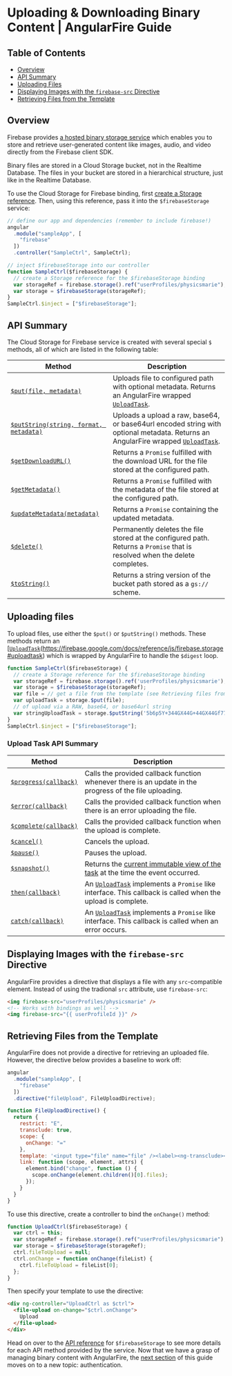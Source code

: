 # Uploading & Downloading Binary Content | AngularFire Guide

## Table of Contents

* [Overview](#overview)
* [API Summary](#api-summary)
* [Uploading Files](#uploading-files)
* [Displaying Images with the `firebase-src` Directive](#displaying-images-with-the-firebase-src-directive)
* [Retrieving Files from the Template](#retrieving-files-from-the-template)

## Overview

Firebase provides [a hosted binary storage service](https://firebase.google.com/docs/storage/)
which enables you to store and retrieve user-generated content like images, audio, and
video directly from the Firebase client SDK.

Binary files are stored in a Cloud Storage bucket, not in the Realtime Database.
The files in your bucket are stored in a hierarchical structure, just like
in the Realtime Database.

To use the Cloud Storage for Firebase binding, first [create a Storage reference](https://firebase.google.com/docs/storage/web/create-reference).
Then, using this reference, pass it into the `$firebaseStorage` service:

```js
// define our app and dependencies (remember to include firebase!)
angular
  .module("sampleApp", [
    "firebase"
  ])
  .controller("SampleCtrl", SampleCtrl);

// inject $firebaseStorage into our controller
function SampleCtrl($firebaseStorage) {
  // create a Storage reference for the $firebaseStorage binding
  var storageRef = firebase.storage().ref("userProfiles/physicsmarie");
  var storage = $firebaseStorage(storageRef);
}
SampleCtrl.$inject = ["$firebaseStorage"];
```

## API Summary

The Cloud Storage for Firebase service is created with several special `$` methods, all of which are listed in the following table:

| Method  | Description |
| ------------- | ------------- |
| [`$put(file, metadata)`](/docs/reference.md#putfile-metadata) |	Uploads file to configured path with optional metadata. Returns an AngularFire wrapped [`UploadTask`](/docs/reference.md#upload-task). |
| [`$putString(string, format, metadata)`](/docs/reference.md#putstringstring-format-metadata)	| Uploads a upload a raw, base64, or base64url encoded string with optional metadata. Returns an AngularFire wrapped [`UploadTask`](/docs/reference.md#upload-task). |
| [`$getDownloadURL()`](/docs/reference.md#getdownloadurl) |	Returns a `Promise` fulfilled with the download URL for the file stored at the configured path. |
| [`$getMetadata()`](/docs/reference.md#getmetadata) | Returns a `Promise` fulfilled with the metadata of the file stored at the configured path. |
| [`$updateMetadata(metadata)`](/docs/reference.md#updatemetadatametadata) | Returns a `Promise` containing the updated metadata. |
| [`$delete()`](/docs/reference.md#delete) | Permanently deletes the file stored at the configured path. Returns a `Promise` that is resolved when the delete completes. |
| [`$toString()`](/docs/reference.md#tostring) | Returns a string version of the bucket path stored as a `gs://` scheme. |


## Uploading files
To upload files, use either the `$put()` or `$putString()` methods. These methods
return an [[`UploadTask`](/docs/reference.md#upload-task)(https://firebase.google.com/docs/reference/js/firebase.storage#uploadtask) which is wrapped by AngularFire to handle the `$digest` loop.

```js
function SampleCtrl($firebaseStorage) {
  // create a Storage reference for the $firebaseStorage binding
  var storageRef = firebase.storage().ref('userProfiles/physicsmarie');
  var storage = $firebaseStorage(storageRef);
  var file = // get a file from the template (see Retrieving files from template section below)
  var uploadTask = storage.$put(file);
  // of upload via a RAW, base64, or base64url string
  var stringUploadTask = storage.$putString('5b6p5Y+344GX44G+44GX44Gf77yB44GK44KB44Gn44Go44GG77yB', 'base64');
}
SampleCtrl.$inject = ["$firebaseStorage"];
```

### Upload Task API Summary

| Method  | Description |
| ------------- | ------------- |
| [`$progress(callback)`](/docs/reference.md#progresscallback) |	Calls the provided callback function whenever there is an update in the progress of the file uploading. |
| [`$error(callback)`](/docs/reference.md#errorcallback)	| Calls the provided callback function when there is an error uploading the file. |
| [`$complete(callback)`](/docs/reference.md#completecallback) |	Calls the provided callback function when the upload is complete. |
| [`$cancel()`](/docs/reference.md#cancel) | Cancels the upload. |
| [`$pause()`](/docs/reference.md#pause) | Pauses the upload. |
| [`$snapshot()`](/docs/reference.md#snapshot) | Returns the [current immutable view of the task](https://firebase.google.com/docs/storage/web/upload-files#monitor_upload_progress) at the time the event occurred. |
| [`then(callback)`](/docs/reference.md#then) | An [`UploadTask`](/docs/reference.md#upload-task) implements a `Promise` like interface. This callback is called when the upload is complete. |
| [`catch(callback)`](/docs/reference.md#catch) | An [`UploadTask`](/docs/reference.md#upload-task) implements a `Promise` like interface. This callback is called when an error occurs. |

## Displaying Images with the `firebase-src` Directive

AngularFire provides a directive that displays a file with any `src`-compatible element. Instead of using the tradional `src` attribute, use `firebase-src`:

```html
<img firebase-src="userProfiles/physicsmarie" />
<!-- Works with bindings as well -->
<img firebase-src="{{ userProfileId }}" />
```

## Retrieving Files from the Template

AngularFire does not provide a directive for retrieving an uploaded file. However,
the directive below provides a baseline to work off:

```js
angular
  .module("sampleApp", [
    "firebase"
  ])
  .directive("fileUpload", FileUploadDirective);

function FileUploadDirective() {
  return {
    restrict: "E",
    transclude: true,
    scope: {
      onChange: "="
    },
    template: '<input type="file" name="file" /><label><ng-transclude></ng-transclude></label>',
    link: function (scope, element, attrs) {
      element.bind("change", function () {
        scope.onChange(element.children()[0].files);
      });
    }
  }
}
```

To use this directive, create a controller to bind the `onChange()` method:

```js
function UploadCtrl($firebaseStorage) {
  var ctrl = this;
  var storageRef = firebase.storage().ref("userProfiles/physicsmarie");
  var storage = $firebaseStorage(storageRef);
  ctrl.fileToUpload = null;
  ctrl.onChange = function onChange(fileList) {
    ctrl.fileToUpload = fileList[0];
  };
}
```

Then specify your template to use the directive:

```html
<div ng-controller="UploadCtrl as $ctrl">
  <file-upload on-change="$ctrl.onChange">
    Upload
  </file-upload>
</div>
```

Head on over to the [API reference](/docs/reference.md#firebasestorage)
for `$firebaseStorage` to see more details for each API method provided by the service. Now that we
have a grasp of managing binary content with AngularFire, the [next section](user-auth.md) of this guide
moves on to a new topic: authentication.
